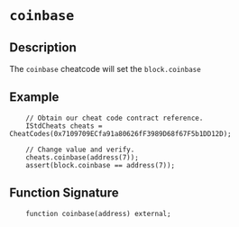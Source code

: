 # `coinbase`

## Description
The `coinbase` cheatcode will set the `block.coinbase`

## Example
```solidity
    // Obtain our cheat code contract reference.
    IStdCheats cheats = CheatCodes(0x7109709ECfa91a80626fF3989D68f67F5b1DD12D);

    // Change value and verify.
    cheats.coinbase(address(7));
    assert(block.coinbase == address(7));
```

## Function Signature
```solidity
    function coinbase(address) external;
```
